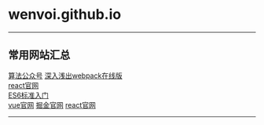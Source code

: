 # wenvoi.github.io
---
## **常用网站汇总**
[算法公众号](https://mp.weixin.qq.com)
<a href="http://webpack.wuhaolin.cn/">深入浅出webpack在线版</a><br/>
<a href="https://react.docschina.org/docs/getting-started.html">react官网</a><br/>
<a href="https://es6.ruanyifeng.com/">ES6标准入门</a><br/>
<a href="https://cn.vuejs.org/v2/guide/">vue官网</a>
<a href="https://juejin.cn/">掘金官网</a>
<a href=" ">react官网</a>

---

